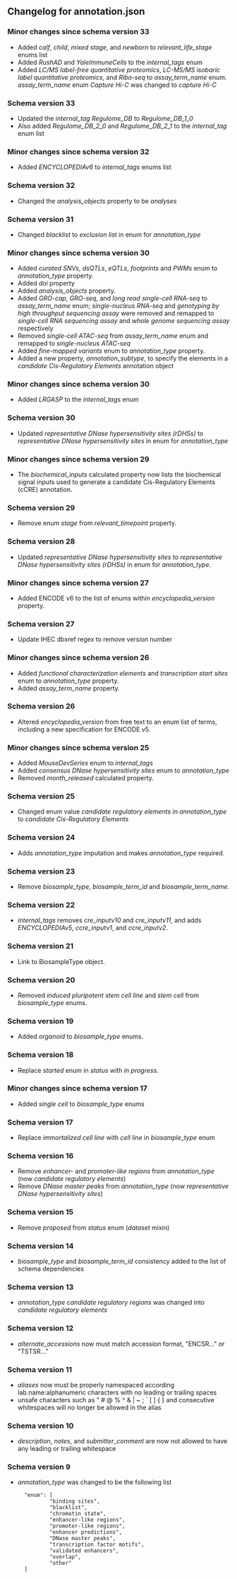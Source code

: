 ## Changelog for annotation.json

### Minor changes since schema version 33
* Added *calf*, *child*, *mixed stage*, and *newborn* to *relevant_life_stage* enums list
* Added *RushAD* and *YaleImmuneCells* to the *internal_tags* enum
* Added *LC/MS label-free quantitative proteomics*, *LC-MS/MS isobaric label quantitative proteomics*, and *Ribo-seq* to *assay_term_name* enum. *assay_term_name* enum *Capture Hi-C* was changed to *capture Hi-C*

### Schema version 33
* Updated the *internal_tag* *Regulome_DB* to *Regulome_DB_1_0*
* Also added *Regulome_DB_2_0* and *Regulome_DB_2_1* to the *internal_tag* enum list

### Minor changes since schema version 32
* Added *ENCYCLOPEDIAv6* to *internal_tags* enums list

### Schema version 32
* Changed the *analysis_objects* property to be *analyses*

### Schema version 31
* Changed *blacklist* to *exclusion list* in enum for *annotation_type*

### Minor changes since schema version 30
* Added *curated SNVs*, *dsQTLs*, *eQTLs*, *footprints* and *PWMs* enum to *annotation_type* property.
* Added *doi* property
* Added *analysis_objects* property.
* Added *GRO-cap*, *GRO-seq*, and *long read single-cell RNA-seq* to *assay_term_name* enum;  *single-nucleus RNA-seq* and *genotyping by high throughput sequencing assay* were removed and remapped to *single-cell RNA sequencing assay* and *whole genome sequencing assay* respectively
* Removed *single-cell ATAC-seq* from *assay_term_name* enum and remapped to *single-nucleus ATAC-seq*
* Added *fine-mapped variants* enum to *annotation_type* property.
* Added a new property, *annotation_subtype*, to specify the elements in a *candidate Cis-Regulatory Elements* annotation object

### Minor changes since schema version 30
* Added *LRGASP* to the *internal_tags* enum

### Schema version 30
* Updated *representative DNase hypersensitivity sites (rDHSs)*  to *representative DNase hypersensitivity sites* in enum for *annotation_type*

### Minor changes since schema version 29
* The *biochemical_inputs* calculated property now lists the biochemical signal inputs used to generate a candidate Cis-Regulatory Elements (cCRE) annotation.

### Schema version 29
* Remove enum *stage* from *relevant_timepoint* property.

### Schema version 28
* Updated *representative DNase hypersensitivity sites* to *representative DNase hypersensitivity sites (rDHSs)* in enum for *annotation_type*.

### Minor changes since schema version 27
* Added ENCODE v6 to the list of enums within *encyclopedia_version* property.

### Schema version 27

* Update IHEC dbxref regex to remove version number

### Minor changes since schema version 26
* Added *functional characterization elements* and *transcription start sites* enum to *annotation_type* property.
* Added *assay_term_name* property.

### Schema version 26
* Altered *encyclopedia_version* from free text to an enum list of terms, including a new specification for ENCODE v5.

### Minor changes since schema version 25
* Added *MouseDevSeries* enum to *internal_tags*
* Added *consensus DNase hypersensitivity sites* enum to *annotation_type*
* Removed *month_released* calculated property.

### Schema version 25

* Changed enum value *candidate regulatory elements* in *annotation_type* to *candidate Cis-Regulatory Elements*

### Schema version 24

* Adds *annotation_type* imputation and makes *annotation_type* required.

### Schema version 23

* Remove *biosample_type*, *biosample_term_id* and *biosample_term_name*.

### Schema version 22

* *internal_tags* removes *cre_inputv10* and *cre_inputv11*, and adds *ENCYCLOPEDIAv5*, *ccre_inputv1*, and *ccre_inputv2*.

### Schema version 21

* Link to BiosampleType object.

### Schema version 20

* Removed *induced pluripotent stem cell line* and *stem cell* from *biosample_type* enums.

### Schema version 19

* Added *organoid* to *biosample_type* enums.

### Schema version 18

* Replace *started* enum in *status* with *in progress*.

### Minor changes since schema version 17

* Added *single cell* to *biosample_type* enums

### Schema version 17

* Replace *immortalized cell line* with *cell line* in *biosample_type* enum

### Schema version 16

* Remove *enhancer-* and *promoter-like regions* from *annotation_type* (now *candidate regulatory elements*)
* Remove *DNase master peaks* from *annotation_type* (now *representative DNase hypersensitivity sites*)

### Schema version 15

* Remove *proposed* from *status* enum (*dataset* mixin)

### Schema version 14

* *biosample_type* and *biosample_term_id* consistency added to the list of schema dependencies

### Schema version 13

* *annotation_type* *candidate regulatory regions* was changed into *candidate regulatory elements*

### Schema version 12

* *alternate_accessions* now must match accession format, "ENCSR..." or "TSTSR..."

### Schema version 11

* *aliases* now must be properly namespaced according lab.name:alphanumeric characters with no leading or trailing spaces
* unsafe characters such as " # @ % ^ & | ~ ; ` [ ] { } and consecutive whitespaces will no longer be allowed in the alias

### Schema version 10

* *description*, *notes*, and *submitter_comment* are now not allowed to have any leading or trailing whitespace

### Schema version 9

* *annotation_type* was changed to be the following list
 
        "enum": [
                "binding sites",
                "blacklist",
                "chromatin state",
                "enhancer-like regions",
                "promoter-like regions",
                "enhancer predictions",
                "DNase master peaks",
                "transcription factor motifs",
                "validated enhancers",
                "overlap",
                "other"
        ]
